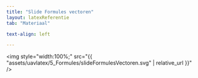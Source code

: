 ```yaml
---
title: "Slide Formules vectoren"
layout: latexReferentie
tab: "Materiaal"

text-align: left

---
```


<img style="width:100%;" src="{{ "assets/uavlatex/5_Formules/slideFormulesVectoren.svg" | relative_url }}" />
